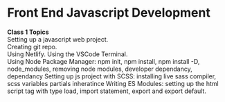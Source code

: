 # Front End Javascript Development

__Class 1 Topics__  
Setting up a javascript web project.  
Creating git repo.  
Using Netlify. 
Using the VSCode Terminal.  
Using Node Package Manager: npm init, npm install, npm install -D, node_modules, removing node modules, developer dependancy, dependancy 
Setting up js project with SCSS: installing live sass compiler, scss variables partials inheratince
Writing ES Modules: setting up the html script tag with type load, import statement, export and export default.

 